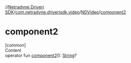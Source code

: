 //[Netradyne Driveri SDK](../../index.md)/[com.netradyne.driverisdk.video](../index.md)/[NDVideo](index.md)/[component2](component2.md)



# component2  
[common]  
Content  
operator fun [component2](component2.md)(): [String](https://kotlinlang.org/api/latest/jvm/stdlib/kotlin/-string/index.html)?  



